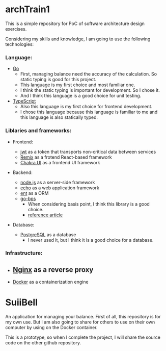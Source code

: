 # archTrain1
This is a simple repository for PoC of software architecture design exercises.

Considering my skills and knowledge, I am going to use the following technologies:
### Language: 
- [Go](https://go.dev/)
  - First, managing balance need the accuracy of the calculation. So static typing is good for this project.
  - This language is my first choice and most familiar one.
  - I think the static typing is important for development. So I chose it.
  - And I think this language is a good choice for unit testing.
- [TypeScript](https://www.typescriptlang.org/)
  - Also this language is my first choice for frontend development.
  - I chose this language because this language is familiar to me and this language is also statically typed.

### Liblaries and frameworks:

- Frontend:

  - [jwt](https://jwt.io/) as a token that  transports non-critical data between services
  - [Remix](https://remix.run/) as a frotend React-based framework
  - [Chakra UI](https://chakra-ui.com/) as a frontend UI framework

- Backend:  
  - [node.js](https://nodejs.org/) as a server-side framework
  - [echo](https://echo.labstack.com/) as a web application framework
  - [ent](https://entgo.io/) as a ORM
  - [go-bps](https://pkg.go.dev/go.mercari.io/go-bps)
    - When considering basis point, I think this library is a good choice.
    - [reference article](https://engineering.mercari.com/blog/entry/20201203-basis-point/)

- Database:
  - [PostgreSQL](https://www.postgresql.org/) as a database
    - I never used it, but I think it is a good choice for a database.

### Infrastructure:

- [Nginx](https://nginx.org/) as a reverse proxy
  - 
- [Docker](https://www.docker.com/) as a containerization engine



# SuiiBell

An application for managing your balance.
First of all, this repository is for my own use.
But I am also going to share for others to use on their own computer by using on the Docker container.

This is a prototype, so when I complete the project, I will share the source code on the other github repository.